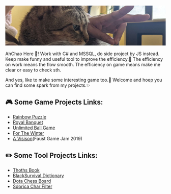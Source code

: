 ![Cat gaze at](https://github.com/AhChao/AhChao/blob/master/Img/catgaze.png)


AhChao Here 👋! 
Work with C# and MSSQL, do side project by JS instead.
Keep make funny and useful tool to improve the efficiency.:hammer:
The efficiency on work means the flow smooth.
The efficiency on game means make me clear or easy to check sth.

And yes, like to make some interesting game too.:game_die:
Welcome and hoep you can find some spark from my projects.:sparkles:

## :video_game: Some Game Projects Links:

- [Rainbow Puzzle](https://ahchao.github.io/RainbowPuzzle/)
- [Royal Banquet](https://ahchao.github.io/RoyalBanquet/)
- [Unlimited Ball Game](https://ahchao.github.io/UnlimitedBallGame/)
- [For The Winter](https://ahchao.github.io/ForTheWinterDice/)
- [A Visison](https://ahhchao.itch.io/a-vision)(Faust Game Jam 2019)

## :pencil2: Some Tool Projects Links:

- [Thoths Book](https://ahchao.github.io/ThothsBook/)
- [BlackSurvival Dictionary](https://ahchao.github.io/blackSurvival_Dictionary/)
- [Dota Chess Board](https://ahchao.github.io/DotaChessBoard/index.html?language=en)
- [Sdorica Char Filter](https://ahchao.github.io/SdoricaCharFilter/)
